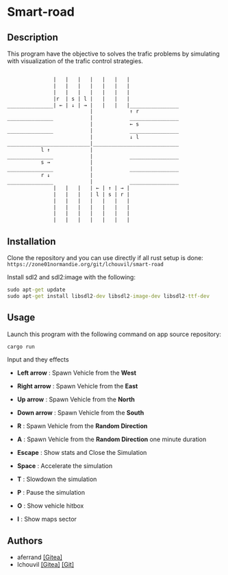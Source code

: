 # Smart-road

## Description

This program have the objective to solves the trafic problems by simulating with visualization of the trafic control strategies.
```txt

               |   |   |   |   |   |   |
               |   |   |   |   |   |   |
               |   |   |   |   |   |   |
               |r  | s | l |   |   |   |
_______________| ← | ↓ | → |   |   |   |________________
                           |            ↑ r
_______________            |            ________________
                           |            ← s
_______________            |            ________________
                           |            ↓ l
___________________________|____________________________
           l ↑             |
_______________            |            ________________
           s →             |
_______________            |            ________________
           r ↓             |
_______________            |            ________________
               |   |   |   | ← | ↑ | → |
               |   |   |   | l | s | r |
               |   |   |   |   |   |   |
               |   |   |   |   |   |   |
               |   |   |   |   |   |   |
               |   |   |   |   |   |   |
```

## Installation

Clone the repository and you can use directly if all rust setup is done:
`https://zone01normandie.org/git/lchouvil/smart-road`

Install sdl2 and sdl2:image with the following:
```cmd
sudo apt-get update
sudo apt-get install libsdl2-dev libsdl2-image-dev libsdl2-ttf-dev
```

## Usage

Launch this program with the following command on app source repository:
```rs
cargo run
```

Input and they effects
- **Left arrow**    : Spawn Vehicle from the **West**
- **Right arrow**   : Spawn Vehicle from the **East**
- **Up arrow**      : Spawn Vehicle from the **North**
- **Down arrow**    : Spawn Vehicle from the **South**
- **R**             : Spawn Vehicle from the **Random Direction**
- **A**             : Spawn Vehicle from the **Random Direction** one minute duration

- **Escape**    : Show stats and Close the Simulation 
- **Space**     : Accelerate the simulation
- **T**         : Slowdown the simulation
- **P**         : Pause the simulation
- **O**         : Show vehicle hitbox
- **I**         : Show maps sector


## Authors

- aferrand [[Gitea]](https://zone01normandie.org/git/aferrand)
- lchouvil [[Gitea]](https://zone01normandie.org/git/lchouvil) [[Git]](https://github.com/lchouville)